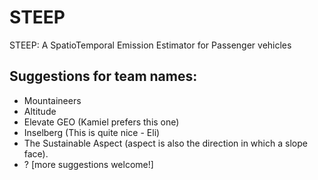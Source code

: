 # STEEP
STEEP: A SpatioTemporal Emission Estimator for Passenger vehicles

## Suggestions for team names:
- Mountaineers
- Altitude
- Elevate GEO (Kamiel prefers this one)
- Inselberg (This is quite nice - Eli)
- The Sustainable Aspect (aspect is also the direction in which a slope face).
- ? \[more suggestions welcome!\]


